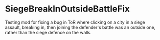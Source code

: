 # SiegeBreakInOutsideBattleFix

Testing mod for fixing a bug in ToR where clicking on a city in a siege assault, breaking in, then joining the defender's battle was an outside one, rather than the siege defence on the walls.
